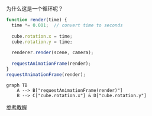 为什么这是一个循环呢？

```javascript
function render(time) {
  time *= 0.001;  // convert time to seconds
 
  cube.rotation.x = time;
  cube.rotation.y = time;
 
  renderer.render(scene, camera);
 
  requestAnimationFrame(render);
}
requestAnimationFrame(render);
```

```mermaid
graph TB
    A --> B["requestAnimationFrame(render)"]
    B --> C["cube.rotation.x"] & D["cube.rotation.y"]
```

[参考教程](https://www.youtube.com/watch?v=rNsC1VI9388)
